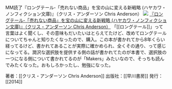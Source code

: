 MM読了『ロングテール‐「売れない商品」を宝の山に変える新戦略 (ハヤカワ・ノンフィクション文庫)』（クリス・アンダーソン Chris Anderson）
[![](https://images-fe.ssl-images-amazon.com/images/I/51V2uykZDDL._SL160_.jpg)](http://www.amazon.co.jp/exec/obidos/ASIN/4150504083/choiyaki81-22/ref=nosim)
[『ロングテール‐「売れない商品」を宝の山に変える新戦略 (ハヤカワ・ノンフィクション文庫)』（クリス・アンダーソン Chris Anderson）](http://www.amazon.co.jp/exec/obidos/ASIN/4150504083/choiyaki81-22/ref=nosim)
「[[ロングテール]]」って言葉はよく聞くし、その意味もだいたいはとらえてたけど、改めてロングテールについてちゃんと知りたくなったので、購入。この本が書かれてから8年くらい経ってるけど、書かれてあることが実際に確かめられ、全くその通り、って感じになってる。潤沢な選択肢を提供する側の話が書かれてたのが本書で、選択肢の一つになる側について書かれてるのが「Makers」みたいなので、そっちも読んでみたくなった。おもしろかったし、勉強になった。

著者：[[クリス・アンダーソン Chris Anderson]]
出版社：[[早川書房]]
発行：[[2014]]

